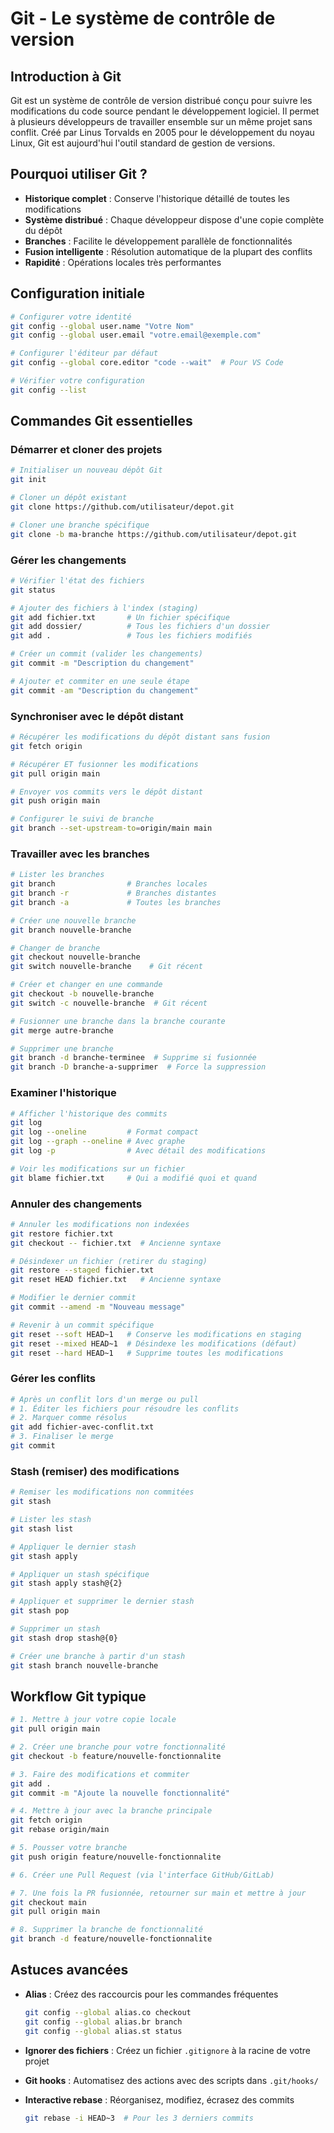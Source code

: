 # Git - Le système de contrôle de version

## Introduction à Git

Git est un système de contrôle de version distribué conçu pour suivre les modifications du code source pendant le développement logiciel. Il permet à plusieurs développeurs de travailler ensemble sur un même projet sans conflit. Créé par Linus Torvalds en 2005 pour le développement du noyau Linux, Git est aujourd'hui l'outil standard de gestion de versions.

## Pourquoi utiliser Git ?

- **Historique complet** : Conserve l'historique détaillé de toutes les modifications
- **Système distribué** : Chaque développeur dispose d'une copie complète du dépôt
- **Branches** : Facilite le développement parallèle de fonctionnalités
- **Fusion intelligente** : Résolution automatique de la plupart des conflits
- **Rapidité** : Opérations locales très performantes

## Configuration initiale

```bash
# Configurer votre identité
git config --global user.name "Votre Nom"
git config --global user.email "votre.email@exemple.com"

# Configurer l'éditeur par défaut
git config --global core.editor "code --wait"  # Pour VS Code

# Vérifier votre configuration
git config --list
```

## Commandes Git essentielles

### Démarrer et cloner des projets

```bash
# Initialiser un nouveau dépôt Git
git init

# Cloner un dépôt existant
git clone https://github.com/utilisateur/depot.git

# Cloner une branche spécifique
git clone -b ma-branche https://github.com/utilisateur/depot.git
```

### Gérer les changements

```bash
# Vérifier l'état des fichiers
git status

# Ajouter des fichiers à l'index (staging)
git add fichier.txt       # Un fichier spécifique
git add dossier/          # Tous les fichiers d'un dossier
git add .                 # Tous les fichiers modifiés

# Créer un commit (valider les changements)
git commit -m "Description du changement"

# Ajouter et commiter en une seule étape
git commit -am "Description du changement"
```

### Synchroniser avec le dépôt distant

```bash
# Récupérer les modifications du dépôt distant sans fusion
git fetch origin

# Récupérer ET fusionner les modifications
git pull origin main

# Envoyer vos commits vers le dépôt distant
git push origin main

# Configurer le suivi de branche
git branch --set-upstream-to=origin/main main
```

### Travailler avec les branches

```bash
# Lister les branches
git branch                # Branches locales
git branch -r             # Branches distantes
git branch -a             # Toutes les branches

# Créer une nouvelle branche
git branch nouvelle-branche

# Changer de branche
git checkout nouvelle-branche
git switch nouvelle-branche    # Git récent

# Créer et changer en une commande
git checkout -b nouvelle-branche
git switch -c nouvelle-branche  # Git récent

# Fusionner une branche dans la branche courante
git merge autre-branche

# Supprimer une branche
git branch -d branche-terminee  # Supprime si fusionnée
git branch -D branche-a-supprimer  # Force la suppression
```

### Examiner l'historique

```bash
# Afficher l'historique des commits
git log
git log --oneline         # Format compact
git log --graph --oneline # Avec graphe
git log -p                # Avec détail des modifications

# Voir les modifications sur un fichier
git blame fichier.txt     # Qui a modifié quoi et quand
```

### Annuler des changements

```bash
# Annuler les modifications non indexées
git restore fichier.txt
git checkout -- fichier.txt  # Ancienne syntaxe

# Désindexer un fichier (retirer du staging)
git restore --staged fichier.txt
git reset HEAD fichier.txt   # Ancienne syntaxe

# Modifier le dernier commit
git commit --amend -m "Nouveau message"

# Revenir à un commit spécifique
git reset --soft HEAD~1   # Conserve les modifications en staging
git reset --mixed HEAD~1  # Désindexe les modifications (défaut)
git reset --hard HEAD~1   # Supprime toutes les modifications
```

### Gérer les conflits

```bash
# Après un conflit lors d'un merge ou pull
# 1. Éditer les fichiers pour résoudre les conflits
# 2. Marquer comme résolus
git add fichier-avec-conflit.txt
# 3. Finaliser le merge
git commit
```

### Stash (remiser) des modifications

```bash
# Remiser les modifications non commitées
git stash

# Lister les stash
git stash list

# Appliquer le dernier stash
git stash apply

# Appliquer un stash spécifique
git stash apply stash@{2}

# Appliquer et supprimer le dernier stash
git stash pop

# Supprimer un stash
git stash drop stash@{0}

# Créer une branche à partir d'un stash
git stash branch nouvelle-branche
```

## Workflow Git typique

```bash
# 1. Mettre à jour votre copie locale
git pull origin main

# 2. Créer une branche pour votre fonctionnalité
git checkout -b feature/nouvelle-fonctionnalite

# 3. Faire des modifications et commiter
git add .
git commit -m "Ajoute la nouvelle fonctionnalité"

# 4. Mettre à jour avec la branche principale
git fetch origin
git rebase origin/main

# 5. Pousser votre branche
git push origin feature/nouvelle-fonctionnalite

# 6. Créer une Pull Request (via l'interface GitHub/GitLab)

# 7. Une fois la PR fusionnée, retourner sur main et mettre à jour
git checkout main
git pull origin main

# 8. Supprimer la branche de fonctionnalité
git branch -d feature/nouvelle-fonctionnalite
```

## Astuces avancées

- **Alias** : Créez des raccourcis pour les commandes fréquentes

  ```bash
  git config --global alias.co checkout
  git config --global alias.br branch
  git config --global alias.st status
  ```

- **Ignorer des fichiers** : Créez un fichier `.gitignore` à la racine de votre projet

- **Git hooks** : Automatisez des actions avec des scripts dans `.git/hooks/`

- **Interactive rebase** : Réorganisez, modifiez, écrasez des commits
  ```bash
  git rebase -i HEAD~3  # Pour les 3 derniers commits
  ```
